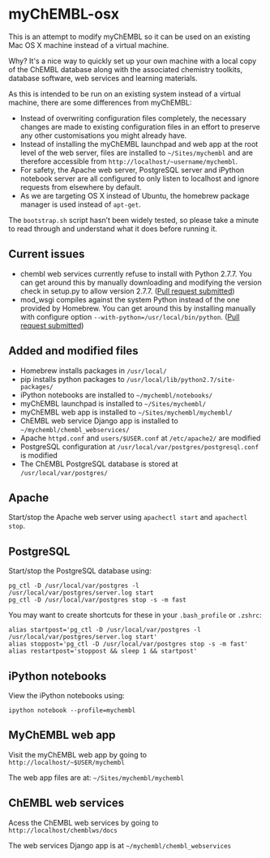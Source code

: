 myChEMBL-osx
============

This is an attempt to modify myChEMBL so it can be used on an existing Mac OS X machine instead of a virtual machine.

Why? It's a nice way to quickly set up your own machine with a local copy of the ChEMBL database along with the associated chemistry toolkits, database software, web services and learning materials.

As this is intended to be run on an existing system instead of a virtual machine, there are some differences from myChEMBL:

- Instead of overwriting configuration files completely, the necessary changes are made to existing configuration files in an effort to preserve any other customisations you might already have.
- Instead of installing the myChEMBL launchpad and web app at the root level of the web server, files are installed to `~/Sites/mychembl` and are therefore accessible from `http://localhost/~username/mychembl`.
- For safety, the Apache web server, PostgreSQL server and iPython notebook server are all configured to only listen to localhost and ignore requests from elsewhere by default.
- As we are targeting OS X instead of Ubuntu, the homebrew package manager is used instead of `apt-get`.

The `bootstrap.sh` script hasn’t been widely tested, so please take a minute to read through and understand what it does before running it.

## Current issues

- chembl web services currently refuse to install with Python 2.7.7. You can get around this by manually downloading and modifying the version check in setup.py to allow version 2.7.7. ([Pull request submitted](https://github.com/chembl/chembl_webservices/pull/1))
- mod_wsgi compiles against the system Python instead of the one provided by Homebrew. You can get around this by installing manually with configure option `--with-python=/usr/local/bin/python`. ([Pull request submitted](https://github.com/Homebrew/homebrew-apache/pull/31))

## Added and modified files

- Homebrew installs packages in `/usr/local/`
- pip installs python packages to `/usr/local/lib/python2.7/site-packages/`
- iPython notebooks are installed to `~/mychembl/notebooks/`
- myChEMBL launchpad is installed to `~/Sites/mychembl/`
- myChEMBL web app is installed to `~/Sites/mychembl/mychembl/`
- ChEMBL web service Django app is installed to `~/mychembl/chembl_webservices/`
- Apache `httpd.conf` and `users/$USER.conf` at `/etc/apache2/` are modified
- PostgreSQL configuration at `/usr/local/var/postgres/postgresql.conf` is modified
- The ChEMBL PostgreSQL database is stored at `/usr/local/var/postgres/`

## Apache

Start/stop the Apache web server using `apachectl start` and `apachectl stop`.

## PostgreSQL

Start/stop the PostgreSQL database using:
   
    pg_ctl -D /usr/local/var/postgres -l /usr/local/var/postgres/server.log start
    pg_ctl -D /usr/local/var/postgres stop -s -m fast

You may want to create shortcuts for these in your `.bash_profile` or `.zshrc`:

    alias startpost='pg_ctl -D /usr/local/var/postgres -l /usr/local/var/postgres/server.log start'
    alias stoppost='pg_ctl -D /usr/local/var/postgres stop -s -m fast'
    alias restartpost='stoppost && sleep 1 && startpost'

## iPython notebooks

View the iPython notebooks using:

    ipython notebook --profile=mychembl

## MyChEMBL web app

Visit the myChEMBL web app by going to `http://localhost/~$USER/mychembl`

The web app files are at: `~/Sites/mychembl/mychembl`

## ChEMBL web services

Acess the ChEMBL web services by going to `http://localhost/chemblws/docs`

The web services Django app is at `~/mychembl/chembl_webservices`
